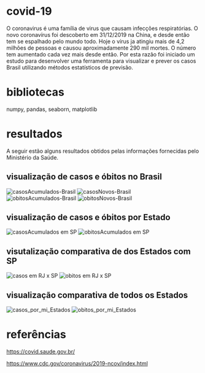 # covid-19
O coronavirus é uma família de virus que causam infecções respiratórias. O novo coronavírus foi descoberto em 31/12/2019 na China, e desde então tem se espalhado pelo mundo todo. Hoje o vírus ja atingiu mais de 4,2 milhões de pessoas e causou aproximadamente 290 mil mortes. O número tem aumentado cada vez mais desde então. Por esta razão foi iniciado um estudo para desenvolver uma ferramenta para visualizar e prever os casos Brasil utilizando métodos estatísticos de previsão.

# bibliotecas
numpy,
pandas,
seaborn,
matplotlib

# resultados

A seguir estão alguns resultados obtidos pelas informações fornecidas pelo Ministério da Saúde.

## visualização de casos e óbitos no Brasil
![casosAcumulados-Brasil](https://user-images.githubusercontent.com/59963253/81744553-beb97400-9479-11ea-9c60-10adb2903f50.png)
![casosNovos-Brasil](https://user-images.githubusercontent.com/59963253/81744560-c0833780-9479-11ea-88c8-08457391e553.png)
![obitosAcumulados-Brasil](https://user-images.githubusercontent.com/59963253/81744562-c0833780-9479-11ea-887e-d9a00fa31256.png)
![obitosNovos-Brasil](https://user-images.githubusercontent.com/59963253/81744564-c11bce00-9479-11ea-8a52-568ec9991247.png)

## visualização de casos e óbitos por Estado
![casosAcumulados em SP](https://user-images.githubusercontent.com/59963253/81744756-fe805b80-9479-11ea-8ad9-6af6b0c42626.png)
![obitosAcumulados em SP](https://user-images.githubusercontent.com/59963253/81744761-ffb18880-9479-11ea-8ac6-4fee044f7a54.png)

## visutalização comparativa de dos Estados com SP
![casos em RJ x SP](https://user-images.githubusercontent.com/59963253/81745007-65057980-947a-11ea-8cc7-9a944a98e5d8.png)
![obitos em RJ x SP](https://user-images.githubusercontent.com/59963253/81745013-68006a00-947a-11ea-8e68-407291104f14.png)

## visualização comparativa de todos os Estados
![casos_por_mi_Estados](https://user-images.githubusercontent.com/59963253/81744837-1f48b100-947a-11ea-9c88-7644fd155c4c.png)
![obitos_por_mi_Estados](https://user-images.githubusercontent.com/59963253/81744843-2243a180-947a-11ea-8ab6-f3743f07232d.png)

# referências
https://covid.saude.gov.br/

https://www.cdc.gov/coronavirus/2019-ncov/index.html

